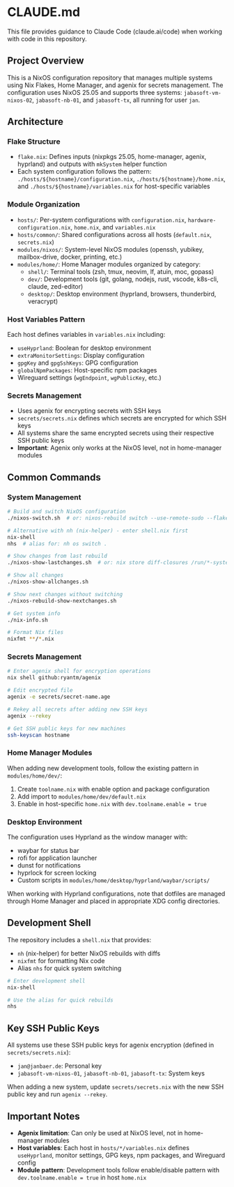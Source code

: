 # CLAUDE.md

This file provides guidance to Claude Code (claude.ai/code) when working with code in this repository.

## Project Overview

This is a NixOS configuration repository that manages multiple systems using Nix Flakes, Home Manager, and agenix for secrets management. The configuration uses NixOS 25.05 and supports three systems: `jabasoft-vm-nixos-02`, `jabasoft-nb-01`, and `jabasoft-tx`, all running for user `jan`.

## Architecture

### Flake Structure
- `flake.nix`: Defines inputs (nixpkgs 25.05, home-manager, agenix, hyprland) and outputs with `mkSystem` helper function
- Each system configuration follows the pattern: `./hosts/${hostname}/configuration.nix`, `./hosts/${hostname}/home.nix`, and `./hosts/${hostname}/variables.nix` for host-specific variables

### Module Organization
- `hosts/`: Per-system configurations with `configuration.nix`, `hardware-configuration.nix`, `home.nix`, and `variables.nix`
- `hosts/common/`: Shared configurations across all hosts (`default.nix`, `secrets.nix`)
- `modules/nixos/`: System-level NixOS modules (openssh, yubikey, mailbox-drive, docker, printing, etc.)
- `modules/home/`: Home Manager modules organized by category:
  - `shell/`: Terminal tools (zsh, tmux, neovim, lf, atuin, moc, gopass)
  - `dev/`: Development tools (git, golang, nodejs, rust, vscode, k8s-cli, claude, zed-editor)
  - `desktop/`: Desktop environment (hyprland, browsers, thunderbird, veracrypt)

### Host Variables Pattern
Each host defines variables in `variables.nix` including:
- `useHyprland`: Boolean for desktop environment
- `extraMonitorSettings`: Display configuration
- `gpgKey` and `gpgSshKeys`: GPG configuration
- `globalNpmPackages`: Host-specific npm packages
- Wireguard settings (`wgEndpoint`, `wgPublicKey`, etc.)

### Secrets Management
- Uses agenix for encrypting secrets with SSH keys
- `secrets/secrets.nix` defines which secrets are encrypted for which SSH keys
- All systems share the same encrypted secrets using their respective SSH public keys
- **Important**: Agenix only works at the NixOS level, not in home-manager modules

## Common Commands

### System Management
```bash
# Build and switch NixOS configuration
./nixos-switch.sh  # or: nixos-rebuild switch --use-remote-sudo --flake .

# Alternative with nh (nix-helper) - enter shell.nix first
nix-shell
nhs  # alias for: nh os switch .

# Show changes from last rebuild
./nixos-show-lastchanges.sh  # or: nix store diff-closures /run/*-system

# Show all changes
./nixos-show-allchanges.sh

# Show next changes without switching
./nixos-rebuild-show-nextchanges.sh

# Get system info
./nix-info.sh

# Format Nix files
nixfmt **/*.nix
```

### Secrets Management
```bash
# Enter agenix shell for encryption operations
nix shell github:ryantm/agenix

# Edit encrypted file
agenix -e secrets/secret-name.age

# Rekey all secrets after adding new SSH keys
agenix --rekey

# Get SSH public keys for new machines
ssh-keyscan hostname
```

### Home Manager Modules
When adding new development tools, follow the existing pattern in `modules/home/dev/`:
1. Create `toolname.nix` with enable option and package configuration
2. Add import to `modules/home/dev/default.nix`
3. Enable in host-specific `home.nix` with `dev.toolname.enable = true`

### Desktop Environment
The configuration uses Hyprland as the window manager with:
- waybar for status bar
- rofi for application launcher
- dunst for notifications
- hyprlock for screen locking
- Custom scripts in `modules/home/desktop/hyprland/waybar/scripts/`

When working with Hyprland configurations, note that dotfiles are managed through Home Manager and placed in appropriate XDG config directories.


## Development Shell

The repository includes a `shell.nix` that provides:
- `nh` (nix-helper) for better NixOS rebuilds with diffs
- `nixfmt` for formatting Nix code
- Alias `nhs` for quick system switching

```bash
# Enter development shell
nix-shell

# Use the alias for quick rebuilds
nhs
```

## Key SSH Public Keys

All systems use these SSH public keys for agenix encryption (defined in `secrets/secrets.nix`):
- `jan@janbaer.de`: Personal key
- `jabasoft-vm-nixos-01`, `jabasoft-nb-01`, `jabasoft-tx`: System keys

When adding a new system, update `secrets/secrets.nix` with the new SSH public key and run `agenix --rekey`.

## Important Notes

- **Agenix limitation**: Can only be used at NixOS level, not in home-manager modules
- **Host variables**: Each host in `hosts/*/variables.nix` defines `useHyprland`, monitor settings, GPG keys, npm packages, and Wireguard config
- **Module pattern**: Development tools follow enable/disable pattern with `dev.toolname.enable = true` in host `home.nix`
